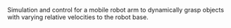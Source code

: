 Simulation and control for a mobile robot arm to dynamically grasp objects with varying relative velocities to the robot base. 